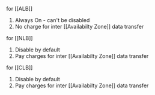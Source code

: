 for [[ALB]]
1. Always On - can't be disabled
2. No charge for inter [[Availabilty Zone]] data transfer

for [[NLB]]
1. Disable by default
2. Pay charges for  inter [[Availabilty Zone]] data transfer

for [[CLB]]

1. Disable by default
2. Pay charges for  inter [[Availabilty Zone]] data transfer